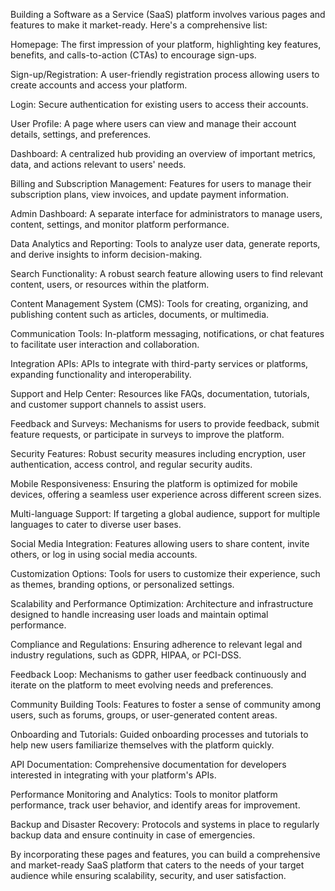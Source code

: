 Building a Software as a Service (SaaS) platform involves various pages and features to make it market-ready. Here's a comprehensive list:

Homepage: The first impression of your platform, highlighting key features, benefits, and calls-to-action (CTAs) to encourage sign-ups.

Sign-up/Registration: A user-friendly registration process allowing users to create accounts and access your platform.

Login: Secure authentication for existing users to access their accounts.

User Profile: A page where users can view and manage their account details, settings, and preferences.

Dashboard: A centralized hub providing an overview of important metrics, data, and actions relevant to users' needs.

Billing and Subscription Management: Features for users to manage their subscription plans, view invoices, and update payment information.

Admin Dashboard: A separate interface for administrators to manage users, content, settings, and monitor platform performance.

Data Analytics and Reporting: Tools to analyze user data, generate reports, and derive insights to inform decision-making.

Search Functionality: A robust search feature allowing users to find relevant content, users, or resources within the platform.

Content Management System (CMS): Tools for creating, organizing, and publishing content such as articles, documents, or multimedia.

Communication Tools: In-platform messaging, notifications, or chat features to facilitate user interaction and collaboration.

Integration APIs: APIs to integrate with third-party services or platforms, expanding functionality and interoperability.

Support and Help Center: Resources like FAQs, documentation, tutorials, and customer support channels to assist users.

Feedback and Surveys: Mechanisms for users to provide feedback, submit feature requests, or participate in surveys to improve the platform.

Security Features: Robust security measures including encryption, user authentication, access control, and regular security audits.

Mobile Responsiveness: Ensuring the platform is optimized for mobile devices, offering a seamless user experience across different screen sizes.

Multi-language Support: If targeting a global audience, support for multiple languages to cater to diverse user bases.

Social Media Integration: Features allowing users to share content, invite others, or log in using social media accounts.

Customization Options: Tools for users to customize their experience, such as themes, branding options, or personalized settings.

Scalability and Performance Optimization: Architecture and infrastructure designed to handle increasing user loads and maintain optimal performance.

Compliance and Regulations: Ensuring adherence to relevant legal and industry regulations, such as GDPR, HIPAA, or PCI-DSS.

Feedback Loop: Mechanisms to gather user feedback continuously and iterate on the platform to meet evolving needs and preferences.

Community Building Tools: Features to foster a sense of community among users, such as forums, groups, or user-generated content areas.

Onboarding and Tutorials: Guided onboarding processes and tutorials to help new users familiarize themselves with the platform quickly.

API Documentation: Comprehensive documentation for developers interested in integrating with your platform's APIs.

Performance Monitoring and Analytics: Tools to monitor platform performance, track user behavior, and identify areas for improvement.

Backup and Disaster Recovery: Protocols and systems in place to regularly backup data and ensure continuity in case of emergencies.

By incorporating these pages and features, you can build a comprehensive and market-ready SaaS platform that caters to the needs of your target audience while ensuring scalability, security, and user satisfaction.
